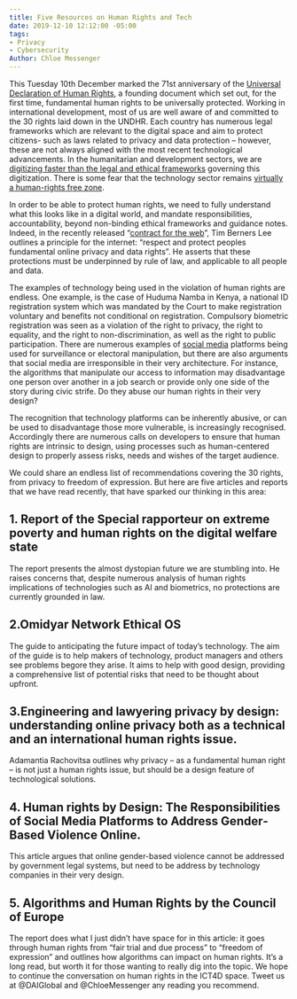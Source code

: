 ```yaml
---
title: Five Resources on Human Rights and Tech
date: 2019-12-10 12:12:00 -05:00
tags:
- Privacy
- Cybersecurity
Author: Chloe Messenger
---
```


This Tuesday 10th December marked the 71st anniversary of the [Universal Declaration of Human Rights](https://www.un.org/en/universal-declaration-human-rights/), a founding document which set out, for the first time, fundamental human rights to be universally protected. Working in international development, most of us are well aware of and committed to the 30 rights laid down in the UNDHR. Each country has numerous legal frameworks which are relevant to the digital space and aim to protect citizens- such as laws related to privacy and data protection – however, these are not always aligned with the most recent technological advancements. In the humanitarian and development sectors, we are [digitizing faster than the legal and ethical frameworks](https://reliefweb.int/report/world/future-financial-assistance-outlook-2030-enaresfr) governing this digitization. There is some fear that the technology sector remains [virtually a human-rights free zone](https://www.ohchr.org/EN/NewsEvents/Pages/DisplayNews.aspx?NewsID=25156). 
<!--more-->

In order to be able to protect human rights, we need to fully understand what this looks like in a digital world, and mandate responsibilities, accountability, beyond non-binding ethical frameworks and guidance notes. Indeed, in the recently released “[contract for the web](https://contractfortheweb.org/principles/principle-3-respect-and-protect-peoples-fundamental-online-privacy-and-data-rights/)”, Tim Berners Lee outlines a principle for the internet: “respect and protect peoples fundamental online privacy and data rights”.  He asserts that these protections must be underpinned by rule of law, and applicable to all people and data.
 
The examples of technology being used in the violation of human rights are endless. One example, is the case of Huduma Namba in Kenya, a national ID registration system which was mandated by the Court to make registration voluntary and benefits not conditional on registration. Compulsory biometric registration was seen as a violation of the right to privacy, the right to equality, and the right to non-discrimination, as well as the right to public participation. There are numerous examples of [social media](https://www.freedomonthenet.org/report/freedom-on-the-net/2019/the-crisis-of-social-media) platforms being used for surveillance or electoral manipulation, but there are also arguments that social media are irresponsible in their very architecture. For instance, the algorithms that manipulate our access to information may disadvantage one person over another in a job search or provide only one side of the story during civic strife. Do they abuse our human rights in their very design?

The recognition that technology platforms can be inherently abusive, or can be used to disadvantage those more vulnerable, is increasingly recognised. Accordingly there are numerous calls on developers to ensure that human rights are intrinsic to design, using processes such as human-centered design to properly assess risks, needs and wishes of the target audience. 

We could share an endless list of recommendations covering the 30 rights, from privacy to freedom of expression. But here are five articles and reports that we have read recently, that have sparked our thinking in this area:

## 1. Report of the Special rapporteur on extreme poverty and human rights on the digital welfare state
The report presents the almost dystopian future we are stumbling into. He raises concerns that, despite numerous analysis of human rights implications of technologies such as AI and biometrics, no protections are currently grounded in law. 

## 2.Omidyar Network Ethical OS
The guide to anticipating the future impact of today’s technology. The aim of the guide is to help makers of technology, product managers and others see problems begore they arise. It aims to help with good design, providing a comprehensive list of potential risks that need to be thought about upfront.

## 3.Engineering and lawyering privacy by design: understanding online privacy both as a technical and an international human rights issue. 
Adamantia Rachovitsa outlines why privacy – as a fundamental human right – is not just a human rights issue, but should be a design feature of technological solutions. 

## 4. Human rights by Design: The Responsibilities of Social Media Platforms to Address Gender‐Based Violence Online. 
This article argues that online gender-based violence cannot be addressed by government legal systems, but need to be address by technology companies in their very design.

## 5. Algorithms and Human Rights by the Council of Europe
The report does what I just didn’t have space for in this article: it goes through human rights from “fair trial and due process” to “freedom of expression” and outlines how algorithms can impact on human rights. It’s a long read, but worth it for those wanting to really dig into the topic.
We hope to continue the conversation on human rights in the ICT4D space. Tweet us at @DAIGlobal and @ChloeMessenger any reading you recommend.  
